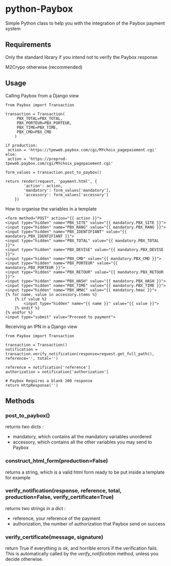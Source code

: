 # python-Paybox

Simple Python class to help you with the integration of the Paybox payment system

## Requirements

Only the standard library if you intend not to verify the Paybox response

M2Crypo otherwise (recommended)

## Usage

Calling Paybox from a Django view

    from Paybox import Transaction

    transaction = Transaction(
		 PBX_TOTAL=PBX_TOTAL,
		 PBX_PORTEUR=PBX_PORTEUR,
		 PBX_TIME=PBX_TIME,
		 PBX_CMD=PBX_CMD
		)
		
	if production:
	 action = 'https://tpeweb.paybox.com/cgi/MYchoix_pagepaiement.cgi'
	else:
	 action = 'https://preprod-tpeweb.paybox.com/cgi/MYchoix_pagepaiement.cgi'

	form_values = transaction.post_to_paybox()

	return render(request, 'payment.html', {
			'action': action,
			'mandatory': form_values['mandatory'],
			'accessory': form_values['accessory']
		})

How to organise the variables in a template

    <form method="POST" action="{{ action }}">
	<input type="hidden" name="PBX_SITE" value="{{ mandatory.PBX_SITE }}">
	<input type="hidden" name="PBX_RANG" value="{{ mandatory.PBX_RANG }}">
	<input type="hidden" name="PBX_IDENTIFIANT" value="{{ mandatory.PBX_IDENTIFIANT }}">
	<input type="hidden" name="PBX_TOTAL" value="{{ mandatory.PBX_TOTAL }}">
	<input type="hidden" name="PBX_DEVISE" value="{{ mandatory.PBX_DEVISE }}">
	<input type="hidden" name="PBX_CMD" value="{{ mandatory.PBX_CMD }}">
	<input type="hidden" name="PBX_PORTEUR" value="{{ mandatory.PBX_PORTEUR }}">
	<input type="hidden" name="PBX_RETOUR" value="{{ mandatory.PBX_RETOUR }}">
	<input type="hidden" name="PBX_HASH" value="{{ mandatory.PBX_HASH }}">
	<input type="hidden" name="PBX_TIME" value="{{ mandatory.PBX_TIME }}">
	<input type="hidden" name="PBX_HMAC" value="{{ mandatory.hmac }}">
	{% for name, value in accessory.items %}
		{% if value %}
			<input type="hidden" name="{{ name }}" value="{{ value }}">
		{% endif %}
	{% endfor %}
	<input type="submit" value="Proceed to payment">
</form>

Receiving an IPN in a Django view

    from Paybox import Transaction

    transaction = Transaction()
    notification = transaction.verify_notification(response=request.get_full_path(), reference='', total='')

    reference = notification['reference']
    authorization = notification['authorization']
    
    # Paybox Requires a blank 200 response
    return HttpResponse('')

## Methods

### post_to_paybox()

returns two dicts :

- mandatory, which contains all the mandatory variables unordered
- accessory, which contains all the other variables you may send to Paybox

### construct_html_form(production=False)

returns a string, which is a valid html form ready to be put inside a template for example

### verify_notification(response, reference, total, production=False, verify_certificate=True)

returns two strings in a dict :

- reference, your reference of the payment
- authorization, the number of authorization that Paybox send on success

### verify_certificate(message, signature)

return True if everything is ok, and horrible errors if the verification fails. This is automatically called by the *verify_notification* method, unless you decide otherwise.
